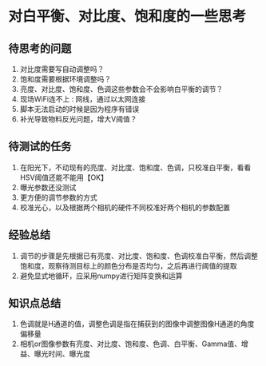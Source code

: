 # 对白平衡、对比度、饱和度的一些思考


## 待思考的问题

1. 对比度需要写自动调整吗？
2. 饱和度需要根据环境调整吗？
3. 亮度、对比度、饱和度、色调这些参数会不会影响白平衡的调节？
4. 现场WiFi连不上
    : 网线，通过以太网连接
5. 脚本无法启动的时候是因为程序有错误
6. 补光导致物料反光问题，增大V阈值？


## 待测试的任务

1. 在阳光下，不动现有的亮度、对比度、饱和度、色调，只校准白平衡，看看HSV阈值还能不能用【OK】
2. 曝光参数还没测试
3. 更方便的调节参数的方式
4. 校准光心，以及根据两个相机的硬件不同校准好两个相机的参数配置


## 经验总结

1. 调节的步骤是先根据已有亮度、对比度、饱和度、色调校准白平衡，然后调整饱和度，观察待测目标上的颜色分布是否均匀，之后再进行阈值的提取
2. 避免显式地循环，应采用numpy进行矩阵变换和运算


## 知识点总结

1. 色调就是H通道的值，调整色调是指在捕获到的图像中调整图像H通道的角度偏移量
2. 相机or图像参数有亮度、对比度、饱和度、色调、白平衡、Gamma值、增益、曝光时间、曝光度
